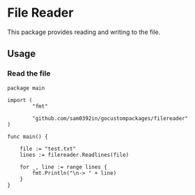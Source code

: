 # File Reader
This package provides reading and writing to the file.

## Usage

### Read the file
```
package main

import (
        "fmt"

        "github.com/sam0392in/gocustompackages/filereader"
)

func main() {

    file := "test.txt"
    lines := filereader.Readlines(file)

	for _, line := range lines {
		fmt.Println("\n-> " + line)
    }
}

```